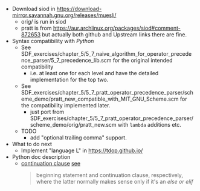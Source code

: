 - Download siod in https://download-mirror.savannah.gnu.org/releases/muesli/
  - orig/ is run in siod
  - pratt is from https://aur.archlinux.org/packages/siod#comment-872653 but actually both github and Upstream links there are fine.
- Syntax compatibility with *Python*
  - See SDF_exercises/chapter_5/5_7_naive_algorithm_for_operator_precedence_parser/5_7_precedence_lib.scm for the original intended compatibility
    - i.e. at least one for each level and have the detailed implementation for the top two.
  - See SDF_exercises/chapter_5/5_7_pratt_operator_precedence_parser/scheme_demo/pratt_new_compatible_with_MIT_GNU_Scheme.scm for the compatibility implemented later.
    - just port from SDF_exercises/chapter_5/5_7_pratt_operator_precedence_parser/scheme_demo/orig/pratt_new.scm with `lambda` additions etc.
  - TODO
    - add "optional trailing comma" support.
- What to do next
  - Implement "language L" in https://tdop.github.io/
- Python doc description
  - [continuation clause](https://docs.python.org/3/reference/compound_stmts.html#grammar-token-python-grammar-parameter_list) [see](https://web.archive.org/web/20250130172238/https://elhacker.info/manuales/OReilly%204%20GB%20Collection/O'Reilly%20-%20Python%20Cookbook.pdf)
    > beginning statement and continuation clause, respectively, where the latter normally makes sense only if it's an *else or elif*